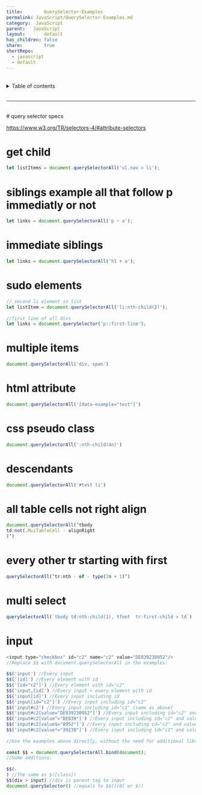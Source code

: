 ```yaml
---  
title:        QuerySelector-Examples  
permalink: JavaScript/QuerySelector-Examples.md  
category:  JavaScript  
parent:   JavaScript  
layout:       default  
has_children: false  
share:        true  
shortRepo:  
  - javascript  
  - default            
---  
```

  
  
<br/>            
  
<details markdown="block">                  
<summary>                  
Table of contents                  
</summary>                  
{: .text-delta }                  
1. TOC                  
{:toc}                  
</details>                  
  
<br/>                  
  
***                  
  
<br/>  
# query selector specs  
  
https://www.w3.org/TR/selectors-4/#attribute-selectors  
  
# get child  
  
```javascript  
let listItems = document.querySelectorAll('ul.nav > li');  
```  
  
# siblings example all <a> that follow p immediatly or not  
  
```javascript  
let links = document.querySelectorAll('p ~ a');  
```  
  
# immediate siblings  
  
```javascript  
let links = document.querySelectorAll('h1 + a');  
```  
  
# sudo elements  
  
```javascript  
// second li element in list  
let listItem = document.querySelectorAll('li:nth-child(2)');  
  
//first line of all divs  
let links = document.querySelector('p::first-line');      
```  
  
# multiple items  
  
```javascript  
document.querySelectorAll('div, span')  
```  
  
# html attribute  
  
```javascript  
document.querySelectorAll('[data-example="test"]')  
```  
  
# css pseudo class  
  
```javascript  
document.querySelectorAll(':nth-child(4n)')  
```  
  
# descendants  
  
```javascript  
document.querySelectorAll('#test li')  
```  
  
# all table cells not right align  
  
```javascript  
document.querySelectorAll(‘tbody  
td:not(.MuiTableCell - alignRight  
)’)  
```  
  
# every other tr starting with first  
  
```javascript  
querySelectorAll(‘tr:nth - of - type(2n + 1)’)  
```  
  
# multi select  
  
```javascript  
querySelectorAll(`tbody td:nth-child(1), tfoot  tr:first-child > td`)  
```  
  
# input  
  
```javascript  
<input type="checkbox" id="c2" name="c2" value="DE039230952"/>  
//Replace $$ with document.querySelectorAll in the examples:  
  
$$('input') //Every input  
$$('[id]') //Every element with id  
$$('[id="c2"]') //Every element with id="c2"  
$$('input,[id]') //Every input + every element with id  
$$('input[id]') //Every input including id  
$$('input[id="c2"]') //Every input including id="c2"  
$$('input#c2') //Every input including id="c2" (same as above)  
$$('input#c2[value="DE039230952"]') //Every input including id="c2" and value="DE039230952"  
$$('input#c2[value^="DE039"]') //Every input including id="c2" and value has content starting with DE039  
$$('input#c2[value$="0952"]') //Every input including id="c2" and value has content ending with 0952  
$$('input#c2[value*="39230"]') //Every input including id="c2" and value has conten  
  
//Use the examples above directly, without the need for additional library, just by adding:  
  
const $$ = document.querySelectorAll.bind(document);  
//Some additions:  
  
$$(.  
) //The same as $([class])  
$$(div > input) //div is parent tag to input  
document.querySelector() //equals to $$()[0] or $()  
```